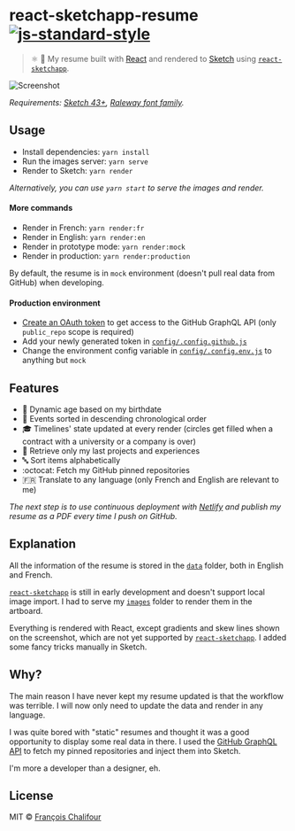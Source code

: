 # react-sketchapp-resume [![js-standard-style](https://img.shields.io/badge/code%20style-standard-brightgreen.svg)](https://github.com/feross/standard)

> ⚛️ 💎 My resume built with [React](https://facebook.github.io/react) and rendered to [Sketch](https://www.sketchapp.com/) using [`react-sketchapp`](https://github.com/airbnb/react-sketchapp).

![Screenshot](https://cloud.githubusercontent.com/assets/6137112/26603036/57ae0832-457d-11e7-9b6b-2dc030044f42.png)

*Requirements: [Sketch 43+](https://www.sketchapp.com/), [Raleway font family](https://fonts.google.com/specimen/Raleway).*

## Usage

* Install dependencies: `yarn install`
* Run the images server: `yarn serve`
* Render to Sketch: `yarn render`

*Alternatively, you can use `yarn start` to serve the images and render.*

#### More commands

* Render in French: `yarn render:fr`
* Render in English: `yarn render:en`
* Render in prototype mode: `yarn render:mock`
* Render in production: `yarn render:production`

By default, the resume is in `mock` environment (doesn't pull real data from GitHub) when developing.

#### Production environment

* [Create an OAuth token](https://developer.github.com/early-access/graphql/guides/accessing-graphql) to get access to the GitHub GraphQL API (only `public_repo` scope is required)
* Add your newly generated token in [`config/.config.github.js`](config/.config.github.js)
* Change the environment config variable in [`config/.config.env.js`](config/.config.env.js) to anything but `mock`

## Features

*  🎂 Dynamic age based on my birthdate
*  📅 Events sorted in descending chronological order
*  🎓 Timelines' state updated at every render (circles get filled when a contract with a university or a company is over)
*  🔢 Retrieve only my last projects and experiences
*  🔤 Sort items alphabetically
* :octocat: Fetch my GitHub pinned repositories
*  🇫🇷 Translate to any language (only French and English are relevant to me)

*The next step is to use continuous deployment with [Netlify](https://www.netlify.com/) and publish my resume as a PDF every time I push on GitHub.*

## Explanation

All the information of the resume is stored in the [`data`](data) folder, both in English and French.

[`react-sketchapp`](https://github.com/airbnb/react-sketchapp) is still in early development and doesn't support local image import. I had to serve my [`images`](images) folder to render them in the artboard.

Everything is rendered with React, except gradients and skew lines shown on the screenshot, which are not yet supported by [`react-sketchapp`](https://github.com/airbnb/react-sketchapp). I added some fancy tricks manually in Sketch.

## Why?

The main reason I have never kept my resume updated is that the workflow was terrible. I will now only need to update the data and render in any language.

I was quite bored with "static" resumes and thought it was a good opportunity to display some real data in there. I used the [GitHub GraphQL API](https://developer.github.com/early-access/graphql) to fetch my pinned repositories and inject them into Sketch.

I'm more a developer than a designer, eh.

## License

MIT © [François Chalifour](http://francoischalifour.com)
